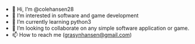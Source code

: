 - 👋 Hi, I’m @colehansen28
- 👀 I’m interested in software and game development
- 🌱 I’m currently learning python3
- 💞️ I’m looking to collaborate on any simple software application or game.
- 📫 How to reach me (grasynhansen@gmail.com)

<!---
colehansen28/colehansen28 is a ✨ special ✨ repository because its `README.md` (this file) appears on your GitHub profile.
You can click the Preview link to take a look at your changes.
--->
